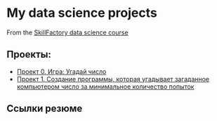 # My data science projects
From the [SkillFactory data science course](https://skillfactory.ru/data-scientist-pro)

## Проекты:

* [Проект 0. Игра: Угадай число](https://github.com/Yul-Art/SF-DS1/tree/main/Project_0)
* [Проект 1. Создание программы, которая угадывает загаданное компьютером число за минимальное количество попыток](https://github.com/Yul-Art/SF-DS1/tree/main/Project_1)

## Ссылки резюме


